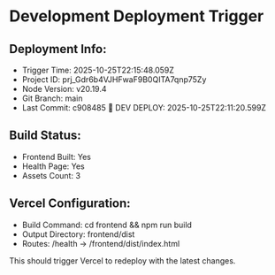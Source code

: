 # Development Deployment Trigger

## Deployment Info:
- Trigger Time: 2025-10-25T22:15:48.059Z
- Project ID: prj_Gdr6b4VJHFwaF9B0QITA7qnp75Zy
- Node Version: v20.19.4
- Git Branch: main
- Last Commit: c908485 🚀 DEV DEPLOY: 2025-10-25T22:11:20.599Z

## Build Status:
- Frontend Built: Yes
- Health Page: Yes
- Assets Count: 3

## Vercel Configuration:
- Build Command: cd frontend && npm run build
- Output Directory: frontend/dist
- Routes: /health -> /frontend/dist/index.html

This should trigger Vercel to redeploy with the latest changes.
